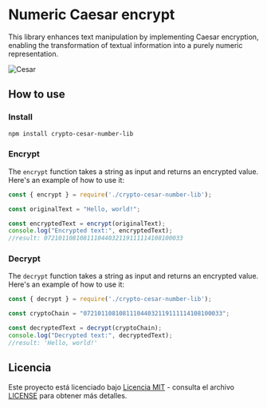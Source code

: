 
# Numeric Caesar encrypt

This library enhances text manipulation by implementing Caesar encryption, enabling the transformation of textual information into a purely numeric representation.

![Cesar](https://www.ugr.es/~anillos/textos/pdf/2010/EXPO-1.Criptografia/Img/img21.gif)

## How to use

### Install

```bash
npm install crypto-cesar-number-lib
```

### Encrypt

The `encrypt` function takes a string as input and returns an encrypted value. Here's an example of how to use it:

```javascript
const { encrypt } = require('./crypto-cesar-number-lib');

const originalText = "Hello, world!";

const encryptedText = encrypt(originalText);
console.log("Encrypted text:", encryptedText); 
//result: 072101108108111044032119111114108100033
```

### Decrypt

The `decrypt` function takes a string as input and returns an encrypted value. Here's an example of how to use it:

```javascript
const { decrypt } = require('./crypto-cesar-number-lib');

const cryptoChain = "072101108108111044032119111114108100033";

const decryptedText = decrypt(cryptoChain);
console.log("Decrypted text:", decryptedText); 
//result: 'Hello, world!'
```

## Licencia

Este proyecto está licenciado bajo [Licencia MIT](https://opensource.org/licenses/MIT) - consulta el archivo [LICENSE](LICENSE) para obtener más detalles.
